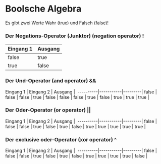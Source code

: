 # Boolsche Algebra
Es gibt zwei Werte Wahr (true) und Falsch (false)!

### Der Negations-Operator (Junktor) (negation operator) !



| Eingang 1 | Ausgang |
| --------- | ------- |
| false     | true    |
| true      | false   |

### Der Und-Operator (and operator) &&

Eingang 1 | Eingang 2 | Ausgang | 
----------|-----------|---------|
false     | false     | false   |
true      | false     | false   |
false     | true      | false   |
true      | true      | true    |

### Der Oder-Operator (or operator) ||

Eingang 1 | Eingang 2 | Ausgang | 
----------|-----------|---------|
false     | false     | false   |
true      | false     | true    |
false     | true      | true    |
true      | true      | true    |

### Der exclusive oder-Operator (xor operator) ^

Eingang 1 | Eingang 2 | Ausgang | 
----------|-----------|---------|
false     | false     | false   |
true      | false     | true    |
false     | true      | true    |
true      | true      | false   |